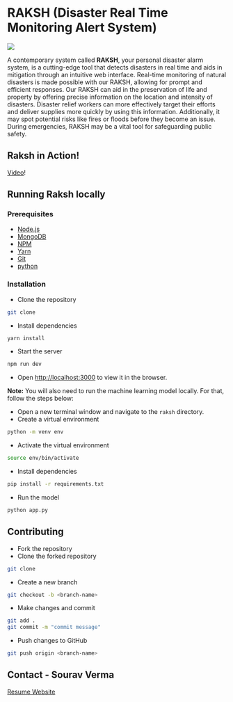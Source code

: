 # RAKSH (Disaster Real Time Monitoring Alert System)
![](https://cdn.discordapp.com/attachments/992337104510144532/1074259326241349642/image-removebg-preview-5-2.png) 
<!-- short description -->
A contemporary system called **RAKSH**, your personal disaster alarm system, is a cutting-edge tool that detects disasters in real time and aids in mitigation through an intuitive web interface.
Real-time monitoring of natural disasters is made possible with our RAKSH, allowing for prompt and efficient responses. Our RAKSH can aid in the preservation of life and property by offering precise information on the location and intensity of disasters. Disaster relief workers can more effectively target their efforts and deliver supplies more quickly by using this information. Additionally, it may spot potential risks like fires or floods before they become an issue. During emergencies, RAKSH may be a vital tool for safeguarding public safety.


## Raksh in Action!
[Video](https://youtu.be/56r0W1CgivM?si=RzXV4G7qN0KwpCB2)!
<!-- Screenshots -->

## Running Raksh locally
### Prerequisites
- [Node.js](https://nodejs.org/en/download/)
- [MongoDB](https://docs.mongodb.com/manual/installation/)
- [NPM](https://docs.npmjs.com/cli/v9/commands/npm-install/)
- [Yarn](https://yarnpkg.com/en/docs/install)
- [Git](https://git-scm.com/downloads)
- [python](https://www.python.org/downloads/)

### Installation
- Clone the repository
```bash
git clone
```
- Install dependencies
```bash
yarn install
```
- Start the server
```bash
npm run dev
```
- Open [http://localhost:3000](http://localhost:3000) to view it in the browser.

**Note:** You will also need to run the machine learning model locally. For that, follow the steps below:

- Open a new terminal window and navigate to the `raksh` directory.
- Create a virtual environment
```bash
python -m venv env
```
- Activate the virtual environment
```bash
source env/bin/activate
```
- Install dependencies
```bash
pip install -r requirements.txt
```
- Run the model
```bash
python app.py
```

## Contributing
- Fork the repository
- Clone the forked repository
```bash
git clone
```
- Create a new branch
```bash
git checkout -b <branch-name>
```
- Make changes and commit
```bash
git add .
git commit -m "commit message"
```
- Push changes to GitHub
```bash
git push origin <branch-name>
```
## Contact - Sourav Verma 

[Resume Website]((https://souravverma.vercel.app/))
